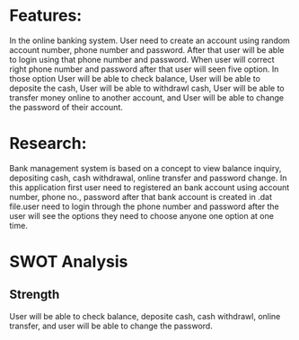 # Features:
In the online banking system. User need to create an account using random account number, phone number and password. After that user will be able to login using that phone number and password. When user will correct right phone number and password after that user will seen five option. In those option User will be able to check balance, User will be able to deposite the cash, User will be able to withdrawl cash, User will be able to transfer money online to another account, and User will be able to change the password of their account.

# Research:
Bank management system is based on a concept to view balance inquiry, depositing cash, cash withdrawal, online transfer and password change. In this application first user need to registered an bank account using account number, phone no., password after that bank account is created in .dat file.user need to login through the phone number and password after the user will see the options they need to choose anyone one option at one time. 

# SWOT Analysis
## Strength
User will be able to check balance, deposite cash, cash withdrawl, online transfer, and user will be able to change the password.
